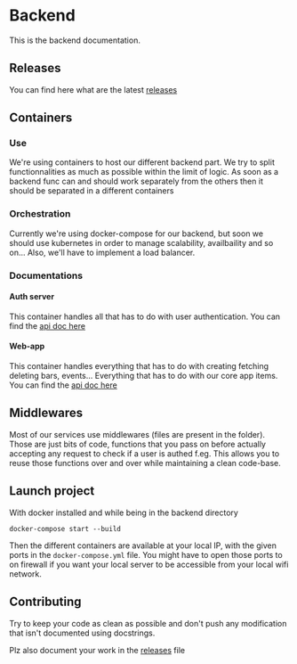 # Backend

This is the backend documentation.

## Releases

You can find here what are the latest [releases](./markdown/Releases.md)

## Containers

### Use

We're using containers to host our different backend part. We try to split functionnalities as much as possible within the limit of logic. As soon as a backend func can and should work separately from the others then it should be separated in a different containers

### Orchestration

Currently we're using docker-compose for our backend, but soon we should use kubernetes in order to manage scalability, availbaility and so on... Also, we'll have to implement a load balancer.

### Documentations

#### Auth server

This container handles all that has to do with user authentication. You can find the [api doc here](./authentication/Readme.md)

#### Web-app

This container handles everything that has to do with creating fetching deleting bars, events... Everything that has to do with our core app items. You can find the [api doc here](./web-app/Readme.md)

## Middlewares

Most of our services use middlewares (files are present in the folder). Those are just bits of code, functions that you pass on before actually accepting any request to check if a user is authed f.eg. This allows you to reuse those functions over and over while maintaining a clean code-base.

## Launch project

With docker installed and while being in the backend directory

```
docker-compose start --build
```

Then the different containers are available at your local IP, with the given ports in the `docker-compose.yml` file. You might have to open those ports to on firewall if you want your local server to be accessible from your local wifi network. 

## Contributing

Try to keep your code as clean as possible and don't push any modification that isn't documented using docstrings.

Plz also document your work in the [releases](./markdown/Releases.md) file
